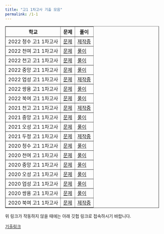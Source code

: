 ```yaml
---
title: "고1 1차고사 기출 모음"
permalink: /1-1
---
```


<table border="1">
<th>학교</th> <th>문제</th> <th>풀이</th> 
  <tr>
	<td>2022 청수 고1 1차고사</td>
    <td><a href="/pdf/test1st/2022/2022 청수 고1 1차고사.pdf">문제</a></td>
    <td><a href="/pdf/test1st/2022풀이/%5B풀이%5D 2022 청수 고1 1차고사.pdf">제작중</a></td>
  </tr>
    <tr>
	<td>2022 천여 고1 1차고사</td>
    <td><a href="/pdf/test1st/2022/2022 천여 고1 1차고사.pdf">문제</a></td>
    <td><a href="/pdf/test1st/2022풀이/%5B풀이%5D 2022 천여 고1 1차고사.pdf">풀이</a></td>
  </tr>
    <tr>
	<td>2022 천고 고1 1차고사</td>
    <td><a href="/pdf/test1st/2022/2022 천고 고1 1차고사.pdf">문제</a></td>
    <td><a href="/pdf/test1st/2022풀이/%5B풀이%5D 2022 천고 고1 1차고사.pdf">풀이</a></td>
  </tr>
    <tr>
	<td>2022 중앙 고1 1차고사</td>
    <td><a href="/pdf/test1st/2022/2022 중앙 고1 1차고사.pdf">문제</a></td>
    <td><a href="/pdf/test1st/2022풀이/%5B풀이%5D 2022 중앙 고1 1차고사.pdf">풀이</a></td>
  </tr>
    <tr>
	<td>2022 업성 고1 1차고사</td>
    <td><a href="/pdf/test1st/2022/2022 업성 고1 1차고사.pdf">문제</a></td>
    <td><a href="/pdf/test1st/2022풀이/%5B풀이%5D 2022 업성 고1 1차고사.pdf">제작중</a></td>
  </tr>
    <tr>
	<td>2022 쌍용 고1 1차고사</td>
    <td><a href="/pdf/test1st/2022/2022 쌍용 고1 1차고사.pdf">문제</a></td>
    <td><a href="/pdf/test1st/2022풀이/%5B풀이%5D 2022 쌍용 고1 1차고사.pdf">풀이</a></td>
  </tr>
    <tr>
	<td>2022 북여 고1 1차고사</td>
    <td><a href="/pdf/test1st/2022/2022 북여 고1 1차고사.pdf">문제</a></td>
    <td><a href="/pdf/test1st/2022풀이/%5B풀이%5D 2022 북여 고1 1차고사.pdf">풀이</a></td>
  </tr>
    <tr>
	<td>2021 천고 고1 1차고사</td>
    <td><a href="/pdf/test1st/2021/2021 천고 고1 1차고사.pdf">문제</a></td>
    <td><a href="/pdf/test1st/2021풀이/%5B풀이%5D 2021 천고 고1 1차고사.pdf">제작중</a></td>
  </tr>
    <tr>
	<td>2021 중앙 고1 1차고사</td>
    <td><a href="/pdf/test1st/2021/2021 중앙 고1 1차고사.pdf">문제</a></td>
    <td><a href="/pdf/test1st/2021풀이/%5B풀이%5D 2021 중앙 고1 1차고사.pdf">풀이</a></td>
  </tr>
    <tr>
	<td>2021 오성 고1 1차고사</td>
    <td><a href="/pdf/test1st/2021/2021 오성 고1 1차고사.pdf">문제</a></td>
    <td><a href="/pdf/test1st/2021풀이/%5B풀이%5D 2021 오성 고1 1차고사.pdf">풀이</a></td>
  </tr>
    <tr>
	<td>2021 두정 고1 1차고사</td>
    <td><a href="/pdf/test1st/2021/2021 두정 고1 1차고사.pdf">문제</a></td>
    <td><a href="/pdf/test1st/2021풀이/%5B풀이%5D 2021 두정 고1 1차고사.pdf">제작중</a></td>
  </tr>
    <tr>
	<td>2020 청수 고1 1차고사</td>
    <td><a href="/pdf/test1st/2020/2020 청수 고1 1차고사.pdf">문제</a></td>
    <td><a href="/pdf/test1st/2020풀이/%5B풀이%5D 2020 청수 고1 1차고사.pdf">풀이</a></td>
  </tr>
    <tr>
	<td>2020 천여 고1 1차고사</td>
    <td><a href="/pdf/test1st/2020/2020 천여 고1 1차고사.pdf">문제</a></td>
    <td><a href="/pdf/test1st/2020풀이/%5B풀이%5D 2020 천여 고1 1차고사.pdf">풀이</a></td>
  </tr>
    <tr>
	<td>2020 중앙 고1 1차고사</td>
    <td><a href="/pdf/test1st/2020/2020 중앙 고1 1차고사.pdf">문제</a></td>
    <td><a href="/pdf/test1st/2020풀이/%5B풀이%5D 2020 중앙 고1 1차고사.pdf">풀이</a></td>
  </tr>
    <tr>
	<td>2020 오성 고1 1차고사</td>
    <td><a href="/pdf/test1st/2020/2020 오성 고1 1차고사.pdf">문제</a></td>
    <td><a href="/pdf/test1st/2020풀이/%5B풀이%5D 2020 오성 고1 1차고사.pdf">풀이</a></td>
  </tr>
    <tr>
	<td>2020 업성 고1 1차고사</td>
    <td><a href="/pdf/test1st/2020/2020 업성 고1 1차고사.pdf">문제</a></td>
    <td><a href="/pdf/test1st/2020풀이/%5B풀이%5D 2020 업성 고1 1차고사.pdf">풀이</a></td>
  </tr>
    <tr>
	<td>2020 쌍용 고1 1차고사</td>
    <td><a href="/pdf/test1st/2020/2020 쌍용 고1 1차고사.pdf">문제</a></td>
    <td><a href="/pdf/test1st/2020풀이/%5B풀이%5D 2020 쌍용 고1 1차고사.pdf">풀이</a></td>
  </tr>
    <tr>
	<td>2020 북여 고1 1차고사</td>
    <td><a href="/pdf/test1st/2020/2020 북여 고1 1차고사.pdf">문제</a></td>
    <td><a href="/pdf/test1st/2020풀이/%5B풀이%5D 2020 북여 고1 1차고사.pdf">제작중</a></td>
  </tr>
   </table>

위 링크가 작동하지 않을 때에는 아래 깃헙 링크로 접속하시기 바랍니다.

[기출링크](https://github.com/gwandae/test/tree/main/pdf/test1st)